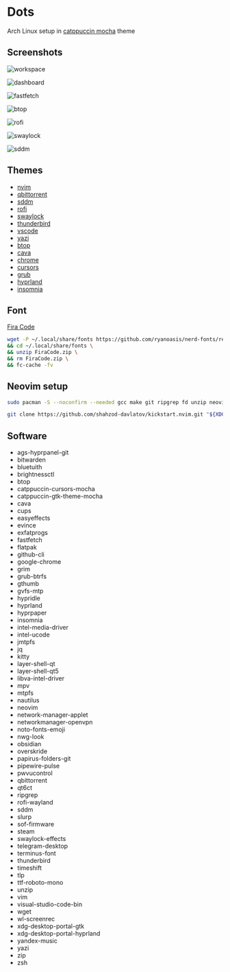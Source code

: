 # Dots

Arch Linux setup in [catppuccin mocha](https://catppuccin.com/palette/) theme

## Screenshots

![workspace](./screenshots/workspace.png)

![dashboard](./screenshots/dashboard.png)

![fastfetch](./screenshots/fastfetch.png)

![btop](./screenshots/btop.png)

![rofi](./screenshots/rofi.png)

![swaylock](./screenshots/swaylock.png)

![sddm](./screenshots/sddm.png)

## Themes

- [nvim](https://github.com/catppuccin/nvim)
- [qbittorrent](https://github.com/catppuccin/qbittorrent)
- [sddm](https://github.com/catppuccin/sddm)
- [rofi](https://github.com/catppuccin/rofi)
- [swaylock](https://github.com/catppuccin/swaylock)
- [thunderbird](https://github.com/catppuccin/thunderbird)
- [vscode](https://github.com/catppuccin/vscode)
- [yazi](https://github.com/catppuccin/yazi)
- [btop](https://github.com/catppuccin/btop)
- [cava](https://github.com/catppuccin/cava)
- [chrome](https://github.com/catppuccin/chrome)
- [cursors](https://github.com/catppuccin/cursors)
- [grub](https://github.com/catppuccin/grub)
- [hyprland](https://github.com/catppuccin/hyprland)
- [insomnia](https://github.com/catppuccin/insomnia)

## Font

[Fira Code](https://github.com/ryanoasis/nerd-fonts/releases/download/v3.3.0/FiraCode.zip)

```bash
wget -P ~/.local/share/fonts https://github.com/ryanoasis/nerd-fonts/releases/download/v3.3.0/FiraCode.zip \
&& cd ~/.local/share/fonts \
&& unzip FiraCode.zip \
&& rm FiraCode.zip \
&& fc-cache -fv

```

## Neovim setup

```bash
sudo pacman -S --noconfirm --needed gcc make git ripgrep fd unzip neovim
```

```bash
git clone https://github.com/shahzod-davlatov/kickstart.nvim.git "${XDG_CONFIG_HOME:-$HOME/.config}"/nvim
```

## Software

- ags-hyprpanel-git
- bitwarden
- bluetuith
- brightnessctl
- btop
- catppuccin-cursors-mocha
- catppuccin-gtk-theme-mocha
- cava
- cups
- easyeffects
- evince
- exfatprogs
- fastfetch
- flatpak
- github-cli
- google-chrome
- grim
- grub-btrfs
- gthumb
- gvfs-mtp
- hypridle
- hyprland
- hyprpaper
- insomnia
- intel-media-driver
- intel-ucode
- jmtpfs
- jq
- kitty
- layer-shell-qt
- layer-shell-qt5
- libva-intel-driver
- mpv
- mtpfs
- nautilus
- neovim
- network-manager-applet
- networkmanager-openvpn
- noto-fonts-emoji
- nwg-look
- obsidian
- overskride
- papirus-folders-git
- pipewire-pulse
- pwvucontrol
- qbittorrent
- qt6ct
- ripgrep
- rofi-wayland
- sddm
- slurp
- sof-firmware
- steam
- swaylock-effects
- telegram-desktop
- terminus-font
- thunderbird
- timeshift
- tlp
- ttf-roboto-mono
- unzip
- vim
- visual-studio-code-bin
- wget
- wl-screenrec
- xdg-desktop-portal-gtk
- xdg-desktop-portal-hyprland
- yandex-music
- yazi
- zip
- zsh
